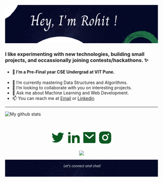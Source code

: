 <img src="https://github.com/rohitsingh0210/rohitsingh0210/blob/main/images/top.png" alt="top_image">


### I like experimenting with new technologies, building small projects, and occassionally joining contests/hackathons. ✨

- #### 🔭 I’m a Pre-Final year CSE Undergrad at VIT Pune.
- 🌱 I’m currently mastering Data Structures and Algorithms.
- 👯 I’m looking to collaborate with you on interesting projects.
- 💬 Ask me about Machine Learning and Web Development.
- 📫 You can reach me at [Email](https://mailto:rohitjsingh974@gmail.com) or  [Linkedin](https://linkedin.com/in/rohitsingh0210) 

<hr>

 ![My github stats](https://github-readme-stats.vercel.app/api?username=rohitsingh0210&show_icons=true&theme=nord)
 
 <br>
 
  <p align="center">
    <a href="" alt="Twitter"><img src="https://github.com/rohitsingh0210/rohitsingh0210/blob/main/images/twitter-fill.svg"></a>
    <a href="https://www.linkedin.com/in/rohitsingh0210/" alt="Linkedin"><img src="https://github.com/rohitsingh0210/rohitsingh0210/blob/main/images/linkedin-fill.svg"></a>
    <a href="mailto:rohitjsingh974.com" alt="Linkedin"><img src="https://github.com/rohitsingh0210/rohitsingh0210/blob/main/images/mail-fill.svg"></a>
    <a href="https://instagram.com/_rohit_singh._" alt="Contact me"><img src="https://github.com/rohitsingh0210/rohitsingh0210/blob/main/images/instagram-fill.svg"></a>
    
  <p align="center">
    <a href="https://visitor-badge.glitch.me/">
      <img align="center" src="https://page-views.glitch.me/badge?page_id=rohitsingh0210/rohitsingh0210">
    </a>
  </p>
  
<img align="center" src="https://github.com/rohitsingh0210/rohitsingh0210/blob/main/images/bottom.png" alt="bg_image">
